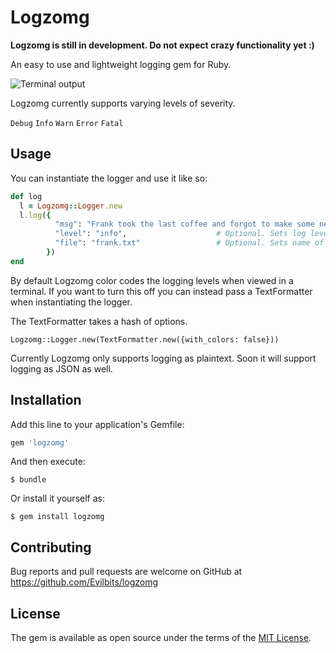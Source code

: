 # Logzomg

**Logzomg is still in development. Do not expect crazy functionality yet :)**

An easy to use and lightweight logging gem for Ruby.

![Terminal output](http://i.imgur.com/reu3xof.png)

Logzomg currently supports varying levels of severity.

`
Debug
`
`
Info
`
`
Warn
`
`
Error
`
`
Fatal
`

## Usage

You can instantiate the logger and use it like so:

```ruby
def log
  l = Logzomg::Logger.new
  l.log({
          "msg": "Frank took the last coffee and forgot to make some new. Fire him?", 
          "level": "info",                    # Optional. Sets log level. Default is warning
          "file": "frank.txt"                 # Optional. Sets name of file to log to. Default is log.txt
        })
end  
```

By default Logzomg color codes the logging levels when viewed in a terminal. If you want to turn this off you can instead pass a TextFormatter when instantiating the logger.

The TextFormatter takes a hash of options.

`
  Logzomg::Logger.new(TextFormatter.new({with_colors: false}))
`

Currently Logzomg only supports logging as plaintext. Soon it will support logging as JSON as well.


## Installation

Add this line to your application's Gemfile:

```ruby
gem 'logzomg'
```

And then execute:

    $ bundle

Or install it yourself as:

    $ gem install logzomg

## Contributing

Bug reports and pull requests are welcome on GitHub at https://github.com/Evilbits/logzomg


## License

The gem is available as open source under the terms of the [MIT License](http://opensource.org/licenses/MIT).

